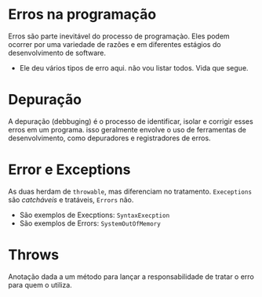 # Erros na programação

Erros são parte inevitável do processo de programaçào. Eles podem ocorrer por uma variedade de razões e em diferentes estágios do desenvolvimento de software.

- Ele deu vários tipos de erro aqui. não vou listar todos. Vida que segue.

# Depuração

A depuração (debbuging) é o processo de identificar, isolar e corrigir esses erros em um programa. isso geralmente envolve o uso de ferramentas de desenvolvimento, como depuradores e registradores de erros.

# Error e Exceptions

As duas herdam de `throwable`, mas diferenciam no tratamento. `Execeptions` são _catcháveis_ e tratáveis, `Errors` não.

- São exemplos de Execptions: `SyntaxExecption`
- São exemplos de Errors: `SystemOutOfMemory`

# Throws

Anotação dada a um método para lançar a responsabilidade de tratar o erro para quem o utiliza.
